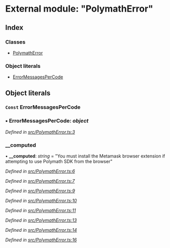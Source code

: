 # External module: "PolymathError"

## Index

### Classes

* [PolymathError](../classes/_polymatherror_.polymatherror.md)

### Object literals

* [ErrorMessagesPerCode](_polymatherror_.md#const-errormessagespercode)

## Object literals

### `Const` ErrorMessagesPerCode

### ▪ **ErrorMessagesPerCode**: *object*

*Defined in [src/PolymathError.ts:3](https://github.com/PolymathNetwork/polymath-sdk/blob/1abe1ae/src/PolymathError.ts#L3)*

###  __computed

• **__computed**: *string* = "You must install the Metamask browser extension if attempting to use Polymath SDK from the browser"

*Defined in [src/PolymathError.ts:6](https://github.com/PolymathNetwork/polymath-sdk/blob/1abe1ae/src/PolymathError.ts#L6)*

*Defined in [src/PolymathError.ts:7](https://github.com/PolymathNetwork/polymath-sdk/blob/1abe1ae/src/PolymathError.ts#L7)*

*Defined in [src/PolymathError.ts:9](https://github.com/PolymathNetwork/polymath-sdk/blob/1abe1ae/src/PolymathError.ts#L9)*

*Defined in [src/PolymathError.ts:10](https://github.com/PolymathNetwork/polymath-sdk/blob/1abe1ae/src/PolymathError.ts#L10)*

*Defined in [src/PolymathError.ts:11](https://github.com/PolymathNetwork/polymath-sdk/blob/1abe1ae/src/PolymathError.ts#L11)*

*Defined in [src/PolymathError.ts:13](https://github.com/PolymathNetwork/polymath-sdk/blob/1abe1ae/src/PolymathError.ts#L13)*

*Defined in [src/PolymathError.ts:14](https://github.com/PolymathNetwork/polymath-sdk/blob/1abe1ae/src/PolymathError.ts#L14)*

*Defined in [src/PolymathError.ts:16](https://github.com/PolymathNetwork/polymath-sdk/blob/1abe1ae/src/PolymathError.ts#L16)*
